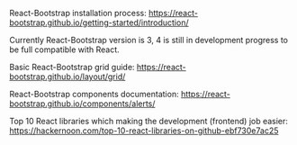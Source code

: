 React-Bootstrap installation process:
https://react-bootstrap.github.io/getting-started/introduction/

Currently React-Bootstrap version is 3, 4 is still in development progress to be full compatible with React.

Basic React-Bootstrap grid guide:
https://react-bootstrap.github.io/layout/grid/

React-Bootstrap components documentation:
https://react-bootstrap.github.io/components/alerts/

Top 10 React libraries which making the development (frontend) job easier:
https://hackernoon.com/top-10-react-libraries-on-github-ebf730e7ac25